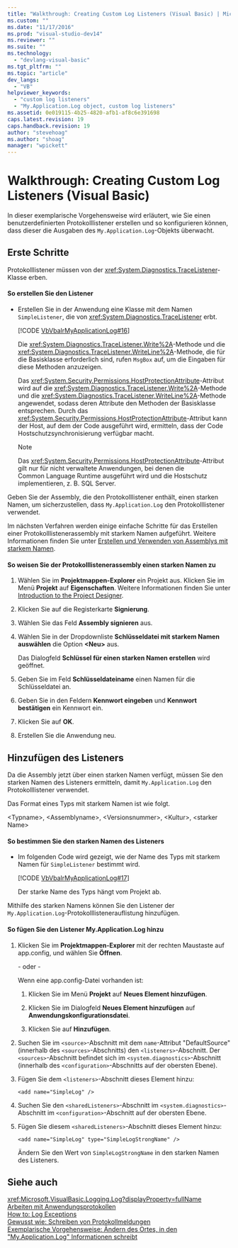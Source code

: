 ```yaml
---
title: "Walkthrough: Creating Custom Log Listeners (Visual Basic) | Microsoft Docs"
ms.custom: ""
ms.date: "11/17/2016"
ms.prod: "visual-studio-dev14"
ms.reviewer: ""
ms.suite: ""
ms.technology: 
  - "devlang-visual-basic"
ms.tgt_pltfrm: ""
ms.topic: "article"
dev_langs: 
  - "VB"
helpviewer_keywords: 
  - "custom log listeners"
  - "My.Application.Log object, custom log listeners"
ms.assetid: 0e019115-4b25-4820-afb1-af8c6e391698
caps.latest.revision: 19
caps.handback.revision: 19
author: "stevehoag"
ms.author: "shoag"
manager: "wpickett"
---
```

# Walkthrough: Creating Custom Log Listeners (Visual Basic)
In dieser exemplarische Vorgehensweise wird erläutert, wie Sie einen benutzerdefinierten Protokolllistener erstellen und so konfigurieren können, dass dieser die Ausgaben des `My.Application.Log`\-Objekts überwacht.  
  
## Erste Schritte  
 Protokolllistener müssen von der <xref:System.Diagnostics.TraceListener>\-Klasse erben.  
  
#### So erstellen Sie den Listener  
  
-   Erstellen Sie in der Anwendung eine Klasse mit dem Namen `SimpleListener`, die von <xref:System.Diagnostics.TraceListener> erbt.  
  
     [!CODE [VbVbalrMyApplicationLog#16](../CodeSnippet/VS_Snippets_VBCSharp/VbVbalrMyApplicationLog#16)]  
  
     Die <xref:System.Diagnostics.TraceListener.Write%2A>\-Methode und die <xref:System.Diagnostics.TraceListener.WriteLine%2A>\-Methode, die für die Basisklasse erforderlich sind, rufen `MsgBox` auf, um die Eingaben für diese Methoden anzuzeigen.  
  
     Das <xref:System.Security.Permissions.HostProtectionAttribute>\-Attribut wird auf die <xref:System.Diagnostics.TraceListener.Write%2A>\-Methode und die <xref:System.Diagnostics.TraceListener.WriteLine%2A>\-Methode angewendet, sodass deren Attribute den Methoden der Basisklasse entsprechen.  Durch das <xref:System.Security.Permissions.HostProtectionAttribute>\-Attribut kann der Host, auf dem der Code ausgeführt wird, ermitteln, dass der Code Hostschutzsynchronisierung verfügbar macht.  
  
    > [!NOTE]
    >  Das <xref:System.Security.Permissions.HostProtectionAttribute>\-Attribut gilt nur für nicht verwaltete Anwendungen, bei denen die Common Language Runtime ausgeführt wird und die Hostschutz implementieren, z. B. SQL Server.  
  
 Geben Sie der Assembly, die den Protokolllistener enthält, einen starken Namen, um sicherzustellen, dass `My.Application.Log` den Protokolllistener verwendet.  
  
 Im nächsten Verfahren werden einige einfache Schritte für das Erstellen einer Protokolllistenerassembly mit starkem Namen aufgeführt.  Weitere Informationen finden Sie unter [Erstellen und Verwenden von Assemblys mit starkem Namen](../Topic/Creating%20and%20Using%20Strong-Named%20Assemblies.md).  
  
#### So weisen Sie der Protokolllistenerassembly einen starken Namen zu  
  
1.  Wählen Sie im **Projektmappen\-Explorer** ein Projekt aus.  Klicken Sie im Menü **Projekt** auf **Eigenschaften**.  Weitere Informationen finden Sie unter [Introduction to the Project Designer](http://msdn.microsoft.com/de-de/898dd854-c98d-430c-ba1b-a913ce3c73d7).  
  
2.  Klicken Sie auf die Registerkarte **Signierung**.  
  
3.  Wählen Sie das Feld **Assembly signieren** aus.  
  
4.  Wählen Sie in der Dropdownliste **Schlüsseldatei mit starkem Namen auswählen** die Option **\<Neu\>** aus.  
  
     Das Dialogfeld **Schlüssel für einen starken Namen erstellen** wird geöffnet.  
  
5.  Geben Sie im Feld **Schlüsseldateiname** einen Namen für die Schlüsseldatei an.  
  
6.  Geben Sie in den Feldern **Kennwort eingeben** und **Kennwort bestätigen** ein Kennwort ein.  
  
7.  Klicken Sie auf **OK**.  
  
8.  Erstellen Sie die Anwendung neu.  
  
## Hinzufügen des Listeners  
 Da die Assembly jetzt über einen starken Namen verfügt, müssen Sie den starken Namen des Listeners ermitteln, damit `My.Application.Log` den Protokolllistener verwendet.  
  
 Das Format eines Typs mit starkem Namen ist wie folgt.  
  
 \<Typname\>, \<Assemblyname\>, \<Versionsnummer\>, \<Kultur\>, \<starker Name\>  
  
#### So bestimmen Sie den starken Namen des Listeners  
  
-   Im folgenden Code wird gezeigt, wie der Name des Typs mit starkem Namen für `SimpleListener` bestimmt wird.  
  
     [!CODE [VbVbalrMyApplicationLog#17](../CodeSnippet/VS_Snippets_VBCSharp/VbVbalrMyApplicationLog#17)]  
  
     Der starke Name des Typs hängt vom Projekt ab.  
  
 Mithilfe des starken Namens können Sie den Listener der `My.Application.Log`\-Protokolllistenerauflistung hinzufügen.  
  
#### So fügen Sie den Listener My.Application.Log hinzu  
  
1.  Klicken Sie im **Projektmappen\-Explorer** mit der rechten Maustaste auf app.config, und wählen Sie **Öffnen**.  
  
     \- oder \-  
  
     Wenn eine app.config\-Datei vorhanden ist:  
  
    1.  Klicken Sie im Menü **Projekt** auf **Neues Element hinzufügen**.  
  
    2.  Klicken Sie im Dialogfeld **Neues Element hinzufügen** auf **Anwendungskonfigurationsdatei**.  
  
    3.  Klicken Sie auf **Hinzufügen**.  
  
2.  Suchen Sie im `<source>`\-Abschnitt mit dem `name`\-Attribut "DefaultSource" \(innerhalb des `<sources>`\-Abschnitts\) den `<listeners>`\-Abschnitt.  Der `<sources>`\-Abschnitt befindet sich im `<system.diagnostics>`\-Abschnitt \(innerhalb des `<configuration>`\-Abschnitts auf der obersten Ebene\).  
  
3.  Fügen Sie dem `<listeners>`\-Abschnitt dieses Element hinzu:  
  
    ```  
    <add name="SimpleLog" />  
    ```  
  
4.  Suchen Sie den `<sharedListeners>`\-Abschnitt im `<system.diagnostics>`\-Abschnitt im `<configuration>`\-Abschnitt auf der obersten Ebene.  
  
5.  Fügen Sie diesem `<sharedListeners>`\-Abschnitt dieses Element hinzu:  
  
    ```  
    <add name="SimpleLog" type="SimpleLogStrongName" />  
    ```  
  
     Ändern Sie den Wert von `SimpleLogStrongName` in den starken Namen des Listeners.  
  
## Siehe auch  
 <xref:Microsoft.VisualBasic.Logging.Log?displayProperty=fullName>   
 [Arbeiten mit Anwendungsprotokollen](../../../../visual-basic/developing-apps/programming/log-info/working-with-application-logs.md)   
 [How to: Log Exceptions](../../../../visual-basic/developing-apps/programming/log-info/how-to-log-exceptions.md)   
 [Gewusst wie: Schreiben von Protokollmeldungen](../../../../visual-basic/developing-apps/programming/log-info/how-to-write-log-messages.md)   
 [Exemplarische Vorgehensweise: Ändern des Ortes, in den "My.Application.Log" Informationen schreibt](../../../../visual-basic/developing-apps/programming/log-info/walkthrough-changing-where-my-application-log-writes-information.md)